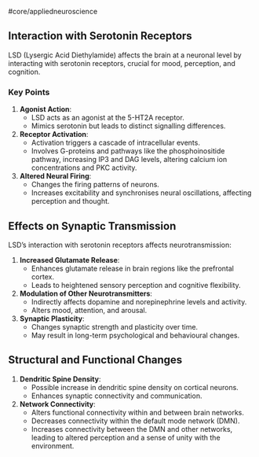 #core/appliedneuroscience

## Interaction with Serotonin Receptors

LSD (Lysergic Acid Diethylamide) affects the brain at a neuronal level by interacting with serotonin receptors, crucial for mood, perception, and cognition.

### Key Points

1. **Agonist Action**:
   - LSD acts as an agonist at the 5-HT2A receptor.
   - Mimics serotonin but leads to distinct signalling differences.
2. **Receptor Activation**:
   - Activation triggers a cascade of intracellular events.
   - Involves G-proteins and pathways like the phosphoinositide pathway, increasing IP3 and DAG levels, altering calcium ion concentrations and PKC activity.
3. **Altered Neural Firing**:
   - Changes the firing patterns of neurons.
   - Increases excitability and synchronises neural oscillations, affecting perception and thought.

## Effects on Synaptic Transmission

LSD’s interaction with serotonin receptors affects neurotransmission:

1. **Increased Glutamate Release**:
   - Enhances glutamate release in brain regions like the prefrontal cortex.
   - Leads to heightened sensory perception and cognitive flexibility.
2. **Modulation of Other Neurotransmitters**:
   - Indirectly affects dopamine and norepinephrine levels and activity.
   - Alters mood, attention, and arousal.
3. **Synaptic Plasticity**:
   - Changes synaptic strength and plasticity over time.
   - May result in long-term psychological and behavioural changes.

## Structural and Functional Changes

1. **Dendritic Spine Density**:
   - Possible increase in dendritic spine density on cortical neurons.
   - Enhances synaptic connectivity and communication.
2. **Network Connectivity**:
   - Alters functional connectivity within and between brain networks.
   - Decreases connectivity within the default mode network (DMN).
   - Increases connectivity between the DMN and other networks, leading to altered perception and a sense of unity with the environment.
